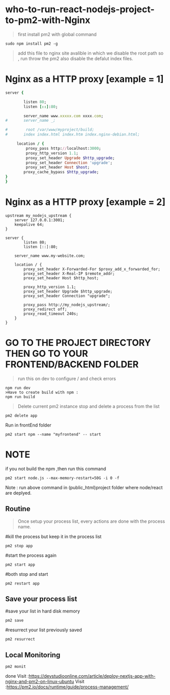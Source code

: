 # who-to-run-react-nodejs-project-to-pm2-with-Nginx

> first install pm2 with global command
```
sudo npm install pm2 -g
```
> add this file to nginx site avalible
in which we disable the root path so , run throw the pm2
also disable the defalut index files.

# Nginx as a HTTP proxy [example = 1]
```ruby
server {

        listen 80;
        listen [::]:80;

        server_name www.xxxxx.com xxxx.com;
#       server_name _;

#        root /var/www/myproject/build;
#       index index.html index.htm index.nginx-debian.html;

     location / {
         proxy_pass http://localhost:3000;
         proxy_http_version 1.1;
         proxy_set_header Upgrade $http_upgrade;
         proxy_set_header Connection 'upgrade';
         proxy_set_header Host $host;
        proxy_cache_bypass $http_upgrade;
}
}
```
# Nginx as a HTTP proxy [example = 2]
```
upstream my_nodejs_upstream {
    server 127.0.0.1:3001;
    keepalive 64;
}

server {
        listen 80;
        listen [::]:80;
    
    server_name www.my-website.com;
   
    location / {
    	proxy_set_header X-Forwarded-For $proxy_add_x_forwarded_for;
        proxy_set_header X-Real-IP $remote_addr;
    	proxy_set_header Host $http_host;
        
    	proxy_http_version 1.1;
    	proxy_set_header Upgrade $http_upgrade;
    	proxy_set_header Connection "upgrade";
        
    	proxy_pass http://my_nodejs_upstream/;
    	proxy_redirect off;
    	proxy_read_timeout 240s;
    }
}
```
[LINK]: https://pm2.keymetrics.io/docs/tutorials/pm2-nginx-production-setup


# GO TO THE PROJECT DIRECTORY THEN GO TO YOUR FRONTEND/BACKEND FOLDER

>run this on dev to configure / and check errors
```
npm run dev
>Have to create build with npm :
npm run build
```
>Delete current pm2 instance
stop and delete a process from the list
```
pm2 delete app
```
Run in frontEnd folder
```
pm2 start npm --name "myfrontend" -- start
```
# NOTE
if you not build the npm ,then run this command 
```
pm2 start node.js --max-memory-restart=50G -i 0 -f
```
Note : run above command in (public_html)project folder where node/react are deplyed.

Routine
-------------------------
>Once setup your process list, every actions are done with the process name.

#kill the process but keep it in the process list
```
pm2 stop app
```
#start the process again
```
pm2 start app
```
#both stop and start
```
pm2 restart app
```
Save your process list
----------------------------------

#save your list in hard disk memory
```
pm2 save
```
#resurrect your list previously saved
```
pm2 resurrect
```

Local Monitoring
--------------------
```
pm2 monit
```




done
Visit :https://devstudioonline.com/article/deploy-nextjs-app-with-nginx-and-pm2-on-linux-ubuntu
Visit :https://pm2.io/docs/runtime/guide/process-management/
